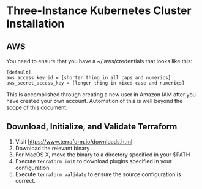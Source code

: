 # Three-Instance Kubernetes Cluster Installation 

## AWS 

You need to ensure that you have a ~/.aws/credentials that looks like this:
```
[default]
aws_access_key_id = [shorter thing in all caps and numerics]
aws_secret_access_key = [longer thing in mixed case and numerics]
```

This is accomplished through creating a new user in Amazon IAM after you have created your own account.  Automation of this is well beyond the scope of this document.

## Download, Initialize, and Validate Terraform

1. Visit https://www.terraform.io/downloads.html
2. Download the relevant binary
3. For MacOS X, move the binary to a directory specified in your $PATH
4. Execute `terraform init` to download plugins specified in your configuration.
5. Execute `terraform validate` to ensure the source configuration is correct.
